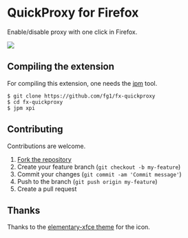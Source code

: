 QuickProxy for Firefox
======================

Enable/disable proxy with one click in Firefox.

![](http://i.imgur.com/EGsVYwT.png)


## Compiling the extension

For compiling this extension, one needs the [jpm](https://developer.mozilla.org/en-US/Add-ons/SDK/Tools/jpm) tool.

```
$ git clone https://github.com/fg1/fx-quickproxy
$ cd fx-quickproxy
$ jpm xpi
```

## Contributing

Contributions are welcome.

1. [Fork the repository](https://github.com/fg1/fx-quickproxy/fork)
2. Create your feature branch (`git checkout -b my-feature`)
3. Commit your changes (`git commit -am 'Commit message'`)
4. Push to the branch (`git push origin my-feature`)
5. Create a pull request


## Thanks

Thanks to the [elementary-xfce theme](https://github.com/shimmerproject/elementary-xfce) for the icon.


